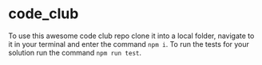 # code_club

To use this awesome code club repo clone it into a local folder, navigate to it in your terminal and enter the command `npm i`. To run the tests for your solution run the command `npm run test`.